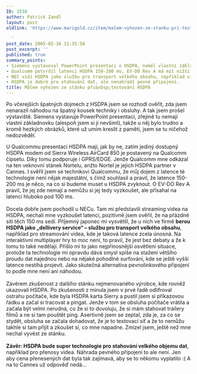```yaml
---
ID: 1538
author: Patrick Zandl
layout: post
oldlink: 'https://www.marigold.cz/item/malem-vyhozen-ze-stanku-pri-testovani-hsdpa

  '
post_date: 2005-02-16 11:35:58
post_excerpt: ''
published: true
summary_points:
- Siemens vystavoval PowerPoint prezentaci o HSDPA, neměl vlastní základnovku.
- Qualcomm potvrdil latenci HSDPA 150-200 ms, EV-DO Rev A má mít nižší.
- NEC vidí HSDPA jako službu pro transport velkého obsahu, například videa.
- HSDPA je dobré pro stahování dat, ale nenahradí pevné připojení.
title: Málem vyhozen ze stánku při&nbsp;testování HSDPA
---
```


<p>Po včerejších špatných dojmech z HSDPA jsem se rozhodl ověřit, zda jsem nenarazil náhodou na špatný kousek techniky i obsluhy. A tak jsem prošel výstaviště. Siemens vystavuje PowerPoint presentaci, zřejmě tu nemají vlastní základnovku (alespoň jsem si jí nevšiml), takže u něj bylo trudno a kromě hezkých obrázků, které už umím kreslit z paměti, jsem se tu ničehož nedozvěděl. </p>

<p style="MARGIN: 0px">U Qualcommu presentaci HSDPA mají, jak by ne, zatím jediný dostupný HSDPA modem od Sierra Wireless AirCard 850 je postavený na Qualcomm čipsetu. Díky tomu podporuje i GPRS/EDGE. Jenže Qualcomm mne odkázal na ten veknovní stánek Nortelu, anžto Nortel je jejich HSDPA partner v Cannes. I svěřil jsem se technikovi Qualcommu, že můj dojem z latence té technologie není nějak majestátní, s čímž souhlasil a pravil, že latence 150-200 ms je něco, na co si budeme muset u HSDPA zvyknout. O EV-DO Rev A pravil, že jej zde nemají a nemůžu si jej tedy vyzkoušet, ale přísahal na latenci hluboko pod 100 ms. </p>

<p style="MARGIN: 0px"><br />Docela dobře jsem pochodil u NECu. Tam mi představili streaming videa na HSDPA, nechali mne vyzkoušet latenci, pozitivně jsem ověřil, že na přázdné síti těch 150 ms sedí. Příjemný japonec mi vysvětlil, že u nich ve firmě <strong>berou HSDPA jako „dellivery service“ – službu pro transport velkého obsahu</strong>, například pro streamování videa, kde je taková latence zcela únosná. Na interaktivní multiplayer hry to moc není, to pravil, že jest bez debaty a že k tomu to také nedělají. Přišlo mi to jako nejpřínosnější osvětlení situace, protože ta technologie mi opravdu dává smysl spíše na stažení většího proudu dat najednou nebo na nějaké pohodlné surfování, kde se ještě vyšší latence nestíhá projevit. Jako skutečná alternativa pevnolinkového připojení to podle mne není ani náhodou.</p>

<p style="MARGIN: 0px"><br />Závěrem zkušenost z dalšího stánku nejmenovaného výrobce, kde rovněž ukazovali HSDPA. Po zkušenosti z minula jsem v prvé řadě odlifroval ostrahu počítače, kde byla HSDPA karta Sierry a pustil jsem si příkazovou řádku a začal si tracovat a pingat. Jenže v tom se obsluha počítače vrátila a začala být velmi nerudná, co že si to dovoluju, že si mám stahovat trailery filmů a ne si tam pouštět ping. Asertivně jsem se zeptal, zda je, za co se stydět, obsluha se začala dohadovat, že je to testovací síť a že to nemůžu takhle si tam přijít a zkoušet si, co mne napadne. Zmizel jsem, ještě než mne nechal vyvést ze stánku. </p>

<p style="MARGIN: 0px"><strong><br />Závěr: HSDPA bude super technologie pro stahování velkého objemu dat</strong>, například pro přenosy videa. Náhrada pevného připojení to ale není. Jen aby cena přenesených dat byla tak zajímavá, aby se to někomu vyplatilo :( A na to Cannes už odpověď nedá...</p>